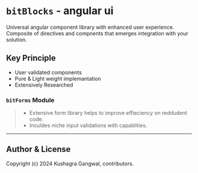 # `bitBlocks` - angular ui 

Universal angular component library with enhanced user experience.
Composite of directives and compnents that emerges integration with your solution.

## Key Principle
- User validated components
- Pure & Light weight implemantation  
- Extensively Researched 
 

### `bitForms` Module
> - Extensive form library helps to improve effieciency on reddudent code.
> - Inculdes niche input validations with capablities.






--- 
## Author & License
Copyright (c) 2024 Kushagra Gangwal, contributors.  